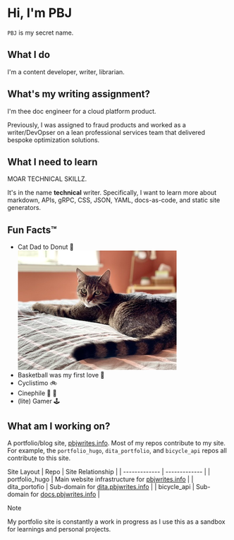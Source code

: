 # Hi, I'm PBJ 
`PBJ` is my secret name.

## What I do 
I'm a content developer, writer, librarian. 

## What's my writing assignment? 
I'm thee doc engineer for a cloud platform product.

Previously, I was assigned to fraud products and worked as a writer/DevOpser on a lean professional services team that delivered bespoke optimization solutions.

## What I need to learn 
MOAR TECHNICAL SKILLZ. 

It's in the name **technical** writer. Specifically, I want to learn more about markdown, APIs, gRPC, CSS, JSON, YAML, docs-as-code, and static site generators. 

## Fun Facts™
- Cat Dad to Donut 🍩 <br>
    ![Donut](/pics/IMG_4917.jpeg)     
- Basketball was my first love 🏀
- Cyclistimo 🚲
- Cinephile 🎥 🍿
- (lite) Gamer 🕹️

## What am I working on?
A portfolio/blog site, [pbjwrites.info](https://pbjwrites.info). Most of my repos contribute to my site. For example, the `portfolio_hugo`, `dita_portfolio`, and `bicycle_api` repos all contribute to this site. 

Site Layout
| Repo          | Site Relationship |
| ------------- | -------------     |
| portfolio_hugo  | Main website infrastructure for [pbjwrites.info](https://pbjwrites.info) |
| dita_portofio   | Sub-domain for [dita.pbjwrites.info](https://dita.pbjwrites.info)        |
| bicycle_api     | Sub-domain for [docs.pbjwrites.info](https://docs.pbjwrites.info)        |

> [!NOTE]
> My portfolio site is constantly a work in progress as I use this as a sandbox for learnings and personal projects.
